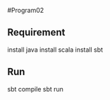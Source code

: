 #Program02

## Requirement
  install java
  install scala
  install sbt

## Run
  sbt compile
  sbt run